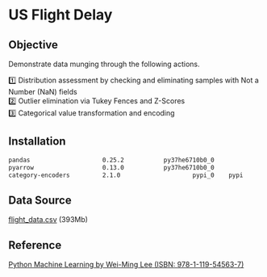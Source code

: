 # US Flight Delay

## Objective

Demonstrate data munging through the following actions.

:one: Distribution assessment by checking and eliminating samples with Not a Number (NaN) fields  
:two: Outlier elimination via Tukey Fences and Z-Scores  
:three: Categorical value transformation and encoding

## Installation
``` bash
pandas                    0.25.2           py37he6710b0_0  
pyarrow                   0.13.0           py37he6710b0_0 
category-encoders         2.1.0                    pypi_0    pypi
```
## Data Source
[flight_data.csv](https://www.kaggle.com/niranjan0272/us-flight-delay#flight_data.csv) (393Mb)

## Reference
[Python Machine Learning by Wei-Ming Lee (ISBN: 978-1-119-54563-7)](https://www.wiley.com/en-ca/Python+Machine+Learning-p-9781119545637)
